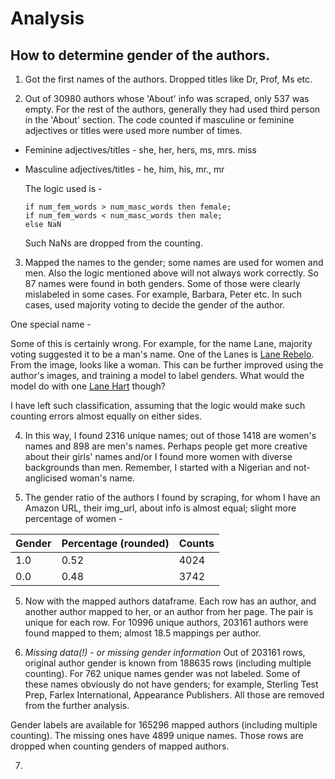 # Analysis

## How to determine gender of the authors.

1. Got the first names of the authors. Dropped titles like Dr, Prof, Ms etc.

2. Out of 30980 authors whose 'About' info was scraped, only 537 was empty. For
the rest of the authors, generally they had used third person in the 'About' section.
The code counted if masculine or feminine adjectives or titles were used more number
of times.

* Feminine adjectives/titles - she, her, hers, ms, mrs. miss
* Masculine adjectives/titles - he, him, his, mr., mr

  The logic used is -

  ``` pseudocode
  if num_fem_words > num_masc_words then female;
  if num_fem_words < num_masc_words then male;
  else NaN
  ```
  Such NaNs are dropped from the counting.

3. Mapped the names to the gender; some names are used for women and men. Also the
logic mentioned above will not always work correctly. So 87 names were found in both
genders. Some of those were clearly mislabeled in some cases. For example, Barbara, Peter
etc. In such cases, used majority voting to decide the gender of the author.

  One special name -

  Some of this is certainly wrong. For example, for the name Lane, majority voting suggested
  it to be a man's name. One of the Lanes is [Lane Rebelo](https://www.amazon.com/stores//Lane-Rebelo/e/B07CCKR9SP). From the image, looks like a woman. This can be further improved using the author's images,
  and training a model to label genders. What would the model do with one [Lane
    Hart](https://m.media-amazon.com//Lane-Hart/e/B00J22NZTA) though?

  I have left such classification, assuming that the logic would make such counting errors
  almost equally on either sides.

4. In this way, I found 2316 unique names; out of those 1418 are women's names and
898 are men's names. Perhaps people get more creative about their girls' names and/or
I found more women with diverse backgrounds than men. Remember, I started with a
Nigerian and not-anglicised woman's name.

5. The gender ratio of the authors I found by scraping, for whom I have an Amazon URL,
their img_url, about info is almost equal; slight more percentage of women -

  | Gender | Percentage (rounded) | Counts |
  | ------ | -------------------- | ------ |
  |   1.0  |  0.52                |  4024  |
  |   0.0  |  0.48                |  3742  |

5. Now with the mapped authors dataframe. Each row has an author, and another author
mapped to her, or an author from her page. The pair is unique for each row. For 10996
unique authors, 203161 authors were found mapped to them; almost 18.5 mappings per
author.

6. *Missing data(!) - or missing gender information*
Out of 203161 rows, original author gender is known from 188635 rows (including multiple
  counting). For 762 unique names gender was not labeled. Some of these names obviously
do not have genders; for example, Sterling Test Prep, Farlex International, Appearance
Publishers. All those are removed from the further analysis.

  Gender labels are available for 165296 mapped authors (including multiple counting).
  The missing ones have 4899 unique names. Those rows are dropped when counting genders
  of mapped authors.

7.
